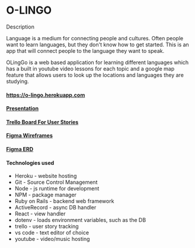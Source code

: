 # O-LINGO

Description

Language is a medium for connecting people and cultures.  Often people want to learn languages, but they don't know how to get started.  This is an app that will connect people to the language they want to speak. 

OLingGo is a web based application for learning different languages which has a built in youtube video lessons for each topic and a google map feature that allows users to look up the locations and languages they are studying.  



#### https://o-lingo.herokuapp.com
#### [Presentation](https://docs.google.com/presentation/d/1bK4_M8uRNLfetXI0HU_eFIe7k0wDtl-T3zb1XTTEXoM/edit#slide=id.p)

#### [Trello Board For User Stories](https://trello.com/b/Rq3VzxGv/o-lingo-app)

#### [Figma Wireframes](https://github.com/olee2002/O-Lingo/blob/master/public/image/WireFrame.jpg)

#### [Figma ERD](https://github.com/olee2002/O-Lingo/blob/master/public/image/ERD.jpg)

#### Technologies used

* Heroku - website hosting
* Git - Source Control Management
* Node - js runtime for development
* NPM - package manager
* Ruby on Rails - backend web framework
* ActiveRecord - async DB handler
* React - view handler
* dotenv - loads environment variables, such as the DB
* trello - user story tracking
* vs code - text editor of choice
* youtube - video/music hosting


